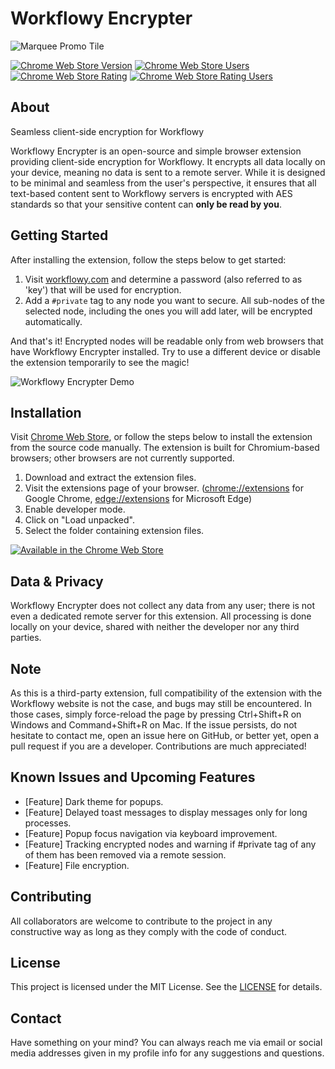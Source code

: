 # Workflowy Encrypter

![Marquee Promo Tile](https://github.com/alpafyonluoglu/WorkflowyEncrypter/assets/60400842/30f0dfa9-15ec-4ac3-b00d-b94f51ef8ced)

[![Chrome Web Store Version](https://img.shields.io/chrome-web-store/v/fohbpcookddpmmhpmgoogodlanhikeib)](https://chrome.google.com/webstore/detail/workflowy-encrypter/fohbpcookddpmmhpmgoogodlanhikeib)
[![Chrome Web Store Users](https://img.shields.io/chrome-web-store/users/fohbpcookddpmmhpmgoogodlanhikeib)](https://chrome.google.com/webstore/detail/workflowy-encrypter/fohbpcookddpmmhpmgoogodlanhikeib)
[![Chrome Web Store Rating](https://img.shields.io/chrome-web-store/rating/fohbpcookddpmmhpmgoogodlanhikeib)](https://chrome.google.com/webstore/detail/workflowy-encrypter/fohbpcookddpmmhpmgoogodlanhikeib)
[![Chrome Web Store Rating Users](https://img.shields.io/chrome-web-store/rating-count/fohbpcookddpmmhpmgoogodlanhikeib)](https://chrome.google.com/webstore/detail/workflowy-encrypter/fohbpcookddpmmhpmgoogodlanhikeib)

## About
Seamless client-side encryption for Workflowy

Workflowy Encrypter is an open-source and simple browser extension providing client-side encryption for Workflowy. It encrypts all data locally on your device, meaning no data is sent to a remote server. While it is designed to be minimal and seamless from the user's perspective, it ensures that all text-based content sent to Workflowy servers is encrypted with AES standards so that your sensitive content can **only be read by you**.

## Getting Started
After installing the extension, follow the steps below to get started:
1. Visit [workflowy.com](https://workflowy.com/) and determine a password (also referred to as 'key') that will be used for encryption.
2. Add a `#private` tag to any node you want to secure. All sub-nodes of the selected node, including the ones you will add later, will be encrypted automatically.

And that's it! Encrypted nodes will be readable only from web browsers that have Workflowy Encrypter installed. Try to use a different device or disable the extension temporarily to see the magic!

![Workflowy Encrypter Demo](https://github.com/alpafyonluoglu/WorkflowyEncrypter/assets/60400842/d1aa782e-4a00-4eb6-920b-994d87a42490)

## Installation
Visit [Chrome Web Store](https://chrome.google.com/webstore/detail/workflowy-encrypter/fohbpcookddpmmhpmgoogodlanhikeib), or follow the steps below to install the extension from the source code manually. The extension is built for Chromium-based browsers; other browsers are not currently supported.
1. Download and extract the extension files.
2. Visit the extensions page of your browser. ([chrome://extensions](chrome://extensions) for Google Chrome, [edge://extensions](edge://extensions) for Microsoft Edge)
3. Enable developer mode.
4. Click on "Load unpacked".
5. Select the folder containing extension files.  

[![Available in the Chrome Web Store](https://storage.googleapis.com/web-dev-uploads/image/WlD8wC6g8khYWPJUsQceQkhXSlv1/UV4C4ybeBTsZt43U4xis.png)](https://chrome.google.com/webstore/detail/workflowy-encrypter/fohbpcookddpmmhpmgoogodlanhikeib)

## Data & Privacy
Workflowy Encrypter does not collect any data from any user; there is not even a dedicated remote server for this extension. All processing is done locally on your device, shared with neither the developer nor any third parties.

## Note
As this is a third-party extension, full compatibility of the extension with the Workflowy website is not the case, and bugs may still be encountered. In those cases, simply force-reload the page by pressing Ctrl+Shift+R on Windows and Command+Shift+R on Mac. If the issue persists, do not hesitate to contact me, open an issue here on GitHub, or better yet, open a pull request if you are a developer. Contributions are much appreciated!

## Known Issues and Upcoming Features
- [Feature] Dark theme for popups.
- [Feature] Delayed toast messages to display messages only for long processes.
- [Feature] Popup focus navigation via keyboard improvement.
- [Feature] Tracking encrypted nodes and warning if #private tag of any of them has been removed via a remote session.
- [Feature] File encryption.

## Contributing
All collaborators are welcome to contribute to the project in any constructive way as long as they comply with the code of conduct.

## License
This project is licensed under the MIT License. See the [LICENSE](/LICENSE) for details.

## Contact
Have something on your mind? You can always reach me via email or social media addresses given in my profile info for any suggestions and questions.

